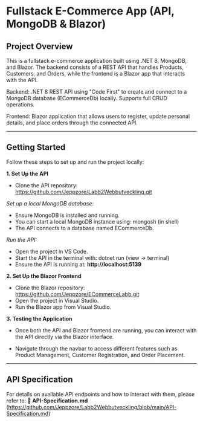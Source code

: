 # Fullstack E-Commerce App (API, MongoDB & Blazor)

## Project Overview

This is a fullstack e-commerce application built using .NET 8, MongoDB, and Blazor.
The backend consists of a REST API that handles Products, Customers, and Orders, while the frontend is a Blazor app that interacts with the API.

Backend: .NET 8 REST API using "Code First" to create and connect to a MongoDB database (ECommerceDb) locally. Supports full CRUD operations.

Frontend: Blazor application that allows users to register, update personal details, and place orders through the connected API.

---
## Getting Started
Follow these steps to set up and run the project locally:

**1. Set Up the API**
- Clone the API repository: https://github.com/Jeppzore/Labb2Webbutveckling.git

*Set up a local MongoDB database:*

- Ensure MongoDB is installed and running.
- You can start a local MongoDB instance using: mongosh (in shell)
- The API connects to a database named ECommerceDb.

*Run the API:*
- Open the project in VS Code.
- Start the API in the terminal with: dotnet run (view -> terminal)
- Ensure the API is running at: **http://localhost:5139**

**2. Set Up the Blazor Frontend**
- Clone the Blazor repository: https://github.com/Jeppzore/ECommerceLabb.git
- Open the project in Visual Studio.
- Run the Blazor app from Visual Studio.

**3. Testing the Application**
- Once both the API and Blazor frontend are running, you can interact with the API directly via the Blazor interface.

- Navigate through the navbar to access different features such as Product Management, Customer Registration, and Order Placement.

---
## API Specification
For details on available API endpoints and how to interact with them, please refer to:
**📄 API-Specification.md** (https://github.com/Jeppzore/Labb2Webbutveckling/blob/main/API-Specification.md)
